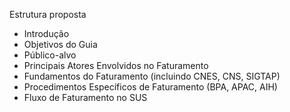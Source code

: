 Estrutura proposta

* Introdução
* Objetivos do Guia
* Público-alvo
* Principais Atores Envolvidos no Faturamento
* Fundamentos do Faturamento (incluindo CNES, CNS, SIGTAP)
* Procedimentos Específicos de Faturamento (BPA, APAC, AIH)
* Fluxo de Faturamento no SUS
